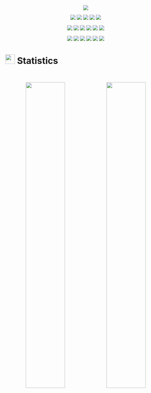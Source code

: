 <p align="center">
  <a href="https://github.com/DenverCoder1/readme-typing-svg"><img src="https://readme-typing-svg.herokuapp.com?lines=Hi,+I'm+Grigoriy.;I+Love+GitHub.;&center=true&width=500&height=50"></a>
</p>

<p>
  <div align="center">
    <a href="#"><img src="https://img.shields.io/badge/Python-3670A0?style=for-the-badge&logo=python&logoColor=white"></a>
    <a href="#"><img src="https://img.shields.io/badge/Arduino-00979D.svg?style=for-the-badge&logo=go&logoColor=white"></a>
    <a href="#"><img src="https://img.shields.io/badge/HTML5-F26624.svg?style=for-the-badge&logo=html5&logoColor=white"></a>
    <a href="#"><img src="https://img.shields.io/badge/CSS-2465F1.svg?style=for-the-badge&logo=CSS3&logoColor=white"></a>
    <a href="#"><img src="https://img.shields.io/badge/JavaScript-000000.svg?style=for-the-badge&logo=javascript&logoColor=F7DF1E"></a>
  </div>
</p>

<p>
  <div align="center">
    <a href="#"><img src="https://img.shields.io/badge/Flask-black.svg?style=for-the-badge&logo=Flask&logoColor=white"></a>
    <a href="#"><img src="https://img.shields.io/badge/Qt-41CD52.svg?style=for-the-badge&logo=Qt&logoColor=white"></a>
    <a href="#"><img src="https://img.shields.io/badge/Ubuntu-E95420?style=for-the-badge&logo=Ubuntu&logoColor=white"></a>
    <a href="#"><img src="https://img.shields.io/badge/Home%20Assistant-41BDF5.svg?style=for-the-badge&logo=Home-Assistant-Community-Store&logoColor=white"></a>
    <a href="#"><img src="https://img.shields.io/badge/GitHub-181717.svg?style=for-the-badge&logo=github&logoColor=white"></a>
    <a href="#"><img src="https://img.shields.io/badge/Git-F05032.svg?style=for-the-badge&logo=git&logoColor=white"></a>
  </div>
</p>

<p>
<div align="center">
  <a href="#"><img src="https://img.shields.io/badge/Unity-FFFFFF.svg?style=for-the-badge&logo=Unity&logoColor=black"></a>
  <a href="#"><img src="https://img.shields.io/badge/Pycharm-000000.svg?style=for-the-badge&logo=pycharm&logoColor=white"></a>
  <a href="#"><img src="https://img.shields.io/badge/Visual%20Studio%20Code-007ACC.svg?style=for-the-badge&logo=visual-studio-code&logoColor=white"></a>
  <a href="#"><img src="https://img.shields.io/badge/Sublime%20Text-FF9800.svg?style=for-the-badge&logo=sublime-text&logoColor=white"></a>
  <a href="#"><img src="https://img.shields.io/badge/Stackoverflow-FE7A16?style=for-the-badge&logo=stack-overflow&logoColor=white"></a>
  <a href="https://freelance.habr.com/freelancers/grigoriy-vlasov" target="_blank">
    <img src="https://img.shields.io/badge/Habr%20Freelance-65A3BE?style=for-the-badge&logo=Habr&logoColor=white">
  </a>
</div>
</p>

# <img src="https://media4.giphy.com/media/MIGbtLZoVjbl0bYbAd/giphy.gif?cid=ecf05e472t2h0i8d7dcjaoau9iqtchhr899hxmpxzzgc7lyw&rid=giphy.gif" width="30"> Statistics

<br/>
<p align="center">
  <img width="49.5%" src="https://github-readme-stats-grigoriy457.vercel.app/api?username=Grigoriy457&show_icons=true&include_all_commits=true&theme=radical&hide_border=true&api_domain=Wakapi&range=all_time">
<!--   <img width="49.5%" src="https://github-readme-streak-stats.herokuapp.com?user=Grigoriy457&theme=radical&hide_border=true&date_format=j%20M%5B%20Y%5D"> -->
  <img width="49.5%" src="https://github-readme-stats-grigoriy457.vercel.app/api/top-langs/?username=Grigoriy457&theme=radical&bg_color=141320&hide_border=true&include_all_commits=true&count_private=true&layout=compact">
</p>
<br>

<!-- <p align="center">
  <img width="49.5%" src="https://github-readme-stats-grigoriy457.vercel.app/api/top-langs/?username=Grigoriy457&theme=radical&bg_color=141320&hide_border=true&include_all_commits=true&count_private=true&layout=compact">
</p>
 -->
